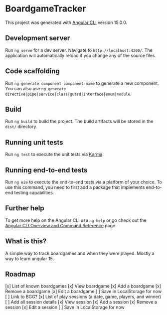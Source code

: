 # BoardgameTracker

This project was generated with [Angular CLI](https://github.com/angular/angular-cli) version 15.0.0.

## Development server

Run `ng serve` for a dev server. Navigate to `http://localhost:4200/`. The application will automatically reload if you change any of the source files.

## Code scaffolding

Run `ng generate component component-name` to generate a new component. You can also use `ng generate directive|pipe|service|class|guard|interface|enum|module`.

## Build

Run `ng build` to build the project. The build artifacts will be stored in the `dist/` directory.

## Running unit tests

Run `ng test` to execute the unit tests via [Karma](https://karma-runner.github.io).

## Running end-to-end tests

Run `ng e2e` to execute the end-to-end tests via a platform of your choice. To use this command, you need to first add a package that implements end-to-end testing capabilities.

## Further help

To get more help on the Angular CLI use `ng help` or go check out the [Angular CLI Overview and Command Reference](https://angular.io/cli) page.

## What is this?

A simple way to track boardgames and when they were played. Mostly a way to learn angular 15.

## Roadmap

[x] List of known boardgames
[x] View boardgame
[x] Add a boardgame
[x] Remove a boardgame
[x] Edit a boardgame
[ ] Save in LocalStorage for now
[ ] Link to BGG?
[x] List of play sessions (a date, game, players, and winner)
[ ] Add all session details
[x] View session
[x] Add a session
[x] Remove a session
[x] Edit a session
[ ] Save in LocalStorage for now
